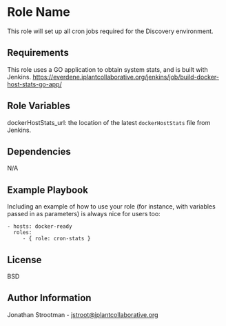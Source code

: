 Role Name
=========

This role will set up all cron jobs required for the Discovery environment.

Requirements
------------

This role uses a GO application to obtain system stats, and is built with Jenkins.
https://everdene.iplantcollaborative.org/jenkins/job/build-docker-host-stats-go-app/

Role Variables
--------------
dockerHostStats_url: the location of the latest `dockerHostStats` file from Jenkins.

Dependencies
------------
N/A

Example Playbook
----------------

Including an example of how to use your role (for instance, with variables passed in as parameters) is always nice for users too:

    - hosts: docker-ready
      roles:
         - { role: cron-stats }

License
-------

BSD

Author Information
------------------

Jonathan Strootman - jstroot@iplantcollaborative.org
